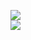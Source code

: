 [![](https://img.shields.io/badge/Made%20With-Github%20Spray-lightgrey.svg?style=for-the-badge&logo=github)](https://github.com/Annihil/github-spray#24001)  
[![](https://i.imgur.com/2DrTn0Z.gif)](https://github.com/Annihil/github-spray)